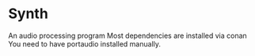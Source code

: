 # Synth
An audio processing program
Most dependencies are installed via conan
You need to have portaudio installed manually.
